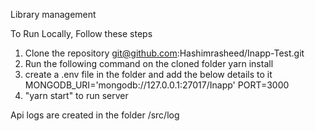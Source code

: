 Library management 

To Run Locally, Follow these steps

1. Clone the repository git@github.com:Hashimrasheed/Inapp-Test.git
2. Run the following command on the cloned folder yarn install
3. create a .env file in the folder and add the below details to it 
      MONGODB_URI='mongodb://127.0.0.1:27017/Inapp'
      PORT=3000
4. "yarn start" to run server

Api logs are created in the folder /src/log
